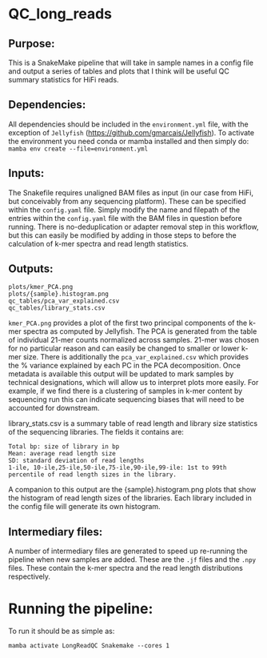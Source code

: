 # QC_long_reads

## Purpose:
This is a SnakeMake pipeline that will take in sample names in a config file and output a series of tables and plots that I think will be useful QC summary statistics for HiFi reads. 

## Dependencies:
All dependencies should be included in the `environment.yml` file, with the exception of `Jellyfish` (https://github.com/gmarcais/Jellyfish). To activate the environment you need conda or mamba installed and then simply do: `mamba env create --file=environment.yml`

## Inputs:
The Snakefile requires unaligned BAM files as input (in our case from HiFi, but conceivably from any sequencing platform). These can be specified within the `config.yaml` file. Simply modify the name and filepath of the entries within the `config.yaml` file with the BAM files in question before running. There is no-deduplication or adapter removal step in this workflow, but this can easily be modified by adding in those steps to before the calculation of k-mer spectra and read length statistics. 

## Outputs:
    plots/kmer_PCA.png
    plots/{sample}.histogram.png
    qc_tables/pca_var_explained.csv
    qc_tables/library_stats.csv
    

`kmer_PCA.png` provides a plot of the first two principal components of the k-mer spectra as computed by Jellyfish. The PCA is generated from the table of individual 21-mer counts normalized across samples. 21-mer was chosen for no particular reason and can easily be changed to smaller or lower k-mer size. There is additionally the `pca_var_explained.csv` which provides the % variance explained by each PC in the PCA decomposition. Once metadata is available this output will be updated to mark samples by technical designations, which will allow us to interpret plots more easily. For example, if we find there is a clustering of samples in k-mer content by sequencing run this can indicate sequencing biases that will need to be accounted for downstream.

library_stats.csv is a summary table of read length and library size statistics of the sequencing libraries. The fields it contains are: 
    
    Total bp: size of library in bp
    Mean: average read length size
    SD: standard deviation of read lengths
    1-ile, 10-ile,25-ile,50-ile,75-ile,90-ile,99-ile: 1st to 99th percentile of read length sizes in the library.
    
A companion to this output are the {sample}.histogram.png plots that show the histogram of read length sizes of the libraries. Each library included in the config file will generate its own histogram.

## Intermediary files:
A number of intermediary files are generated to speed up re-running the pipeline when new samples are added. These are the `.jf` files and the `.npy` files. These contain the k-mer spectra and the read length distributions respectively.

# Running the pipeline:

To run it should be as simple as:

`mamba activate LongReadQC
Snakemake --cores 1`
